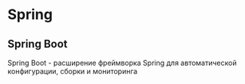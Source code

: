 # Spring

## Spring Boot

Spring Boot - расширение фреймворка Spring для автоматической конфигурации, сборки и мониторинга
